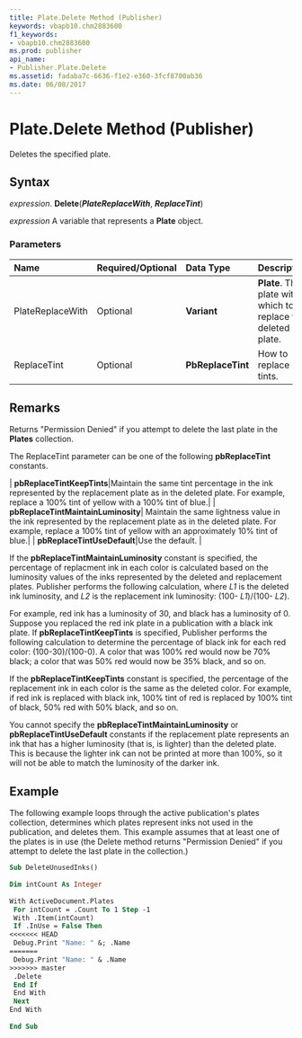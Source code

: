 ```yaml
---
title: Plate.Delete Method (Publisher)
keywords: vbapb10.chm2883600
f1_keywords:
- vbapb10.chm2883600
ms.prod: publisher
api_name:
- Publisher.Plate.Delete
ms.assetid: fadaba7c-6636-f1e2-e360-3fcf8700ab36
ms.date: 06/08/2017
---
```



# Plate.Delete Method (Publisher)

Deletes the specified plate.


## Syntax

 _expression_. **Delete**(**_PlateReplaceWith_**,  **_ReplaceTint_**)

 _expression_ A variable that represents a  **Plate** object.


### Parameters



|**Name**|**Required/Optional**|**Data Type**|**Description**|
|:-----|:-----|:-----|:-----|
|PlateReplaceWith|Optional| **Variant**| **Plate**. The plate with which to replace the deleted plate.|
|ReplaceTint|Optional| **PbReplaceTint**|How to replace tints.|

## Remarks

Returns "Permission Denied" if you attempt to delete the last plate in the  **Plates** collection.

The ReplaceTint parameter can be one of the following  **pbReplaceTint** constants.



| **pbReplaceTintKeepTints**|Maintain the same tint percentage in the ink represented by the replacement plate as in the deleted plate. For example, replace a 100% tint of yellow with a 100% tint of blue.|
| **pbReplaceTintMaintainLuminosity**| Maintain the same lightness value in the ink represented by the replacement plate as in the deleted plate. For example, replace a 100% tint of yellow with an approximately 10% tint of blue.|
| **pbReplaceTintUseDefault**|Use the default. |

If the  **pbReplaceTintMaintainLuminosity** constant is specified, the percentage of replacment ink in each color is calculated based on the luminosity values of the inks represented by the deleted and replacement plates. Publisher performs the following calculation, where _L1_ is the deleted ink luminosity, and _L2_ is the replacement ink luminosity: (100- _L1_)/(100- _L2_).

For example, red ink has a luminosity of 30, and black has a luminosity of 0. Suppose you replaced the red ink plate in a publication with a black ink plate. If  **pbReplaceTintKeepTints** is specified, Publisher performs the following calculation to determine the percentage of black ink for each red color: (100-30)/(100-0). A color that was 100% red would now be 70% black; a color that was 50% red would now be 35% black, and so on.

If the  **pbReplaceTintKeepTints** constant is specified, the percentage of the replacement ink in each color is the same as the deleted color. For example, if red ink is replaced with black ink, 100% tint of red is replaced by 100% tint of black, 50% red with 50% black, and so on.

You cannot specify the  **pbReplaceTintMaintainLuminosity** or **pbReplaceTintUseDefault** constants if the replacement plate represents an ink that has a higher luminosity (that is, is lighter) than the deleted plate. This is because the lighter ink can not be printed at more than 100%, so it will not be able to match the luminosity of the darker ink.


## Example

The following example loops through the active publication's plates collection, determines which plates represent inks not used in the publication, and deletes them. This example assumes that at least one of the plates is in use (the Delete method returns "Permission Denied" if you attempt to delete the last plate in the collection.)


```vb
Sub DeleteUnusedInks() 
 
Dim intCount As Integer 
 
With ActiveDocument.Plates 
 For intCount = .Count To 1 Step -1 
 With .Item(intCount) 
 If .InUse = False Then 
<<<<<<< HEAD
 Debug.Print "Name: " &; .Name 
=======
 Debug.Print "Name: " & .Name 
>>>>>>> master
 .Delete 
 End If 
 End With 
 Next 
End With 
 
End Sub
```


